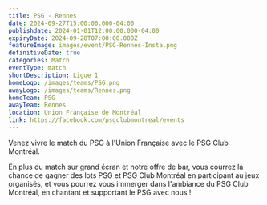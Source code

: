 ```yaml
---
title: PSG - Rennes
date: 2024-09-27T15:00:00.000-04:00
publishdate: 2024-01-01T12:00:00.000-04:00
expiryDate: 2024-09-28T07:00:00.000Z
featureImage: images/event/PSG-Rennes-Insta.png
definitiveDate: true
categories: Match
eventType: match
shortDescription: Ligue 1
homeLogo: /images/teams/PSG.png
awayLogo: /images/teams/Rennes.png
homeTeam: PSG
awayTeam: Rennes
location: Union Française de Montréal
link: https://facebook.com/psgclubmontreal/events
---
```


Venez vivre le match du PSG à l'Union Française avec le PSG Club Montréal.

En plus du match sur grand écran et notre offre de bar, vous courrez la chance de gagner des lots PSG et PSG Club Montréal en participant au jeux organisés, et vous pourrez vous immerger dans l'ambiance du PSG Club Montréal, en chantant et supportant le PSG avec nous !
